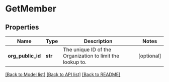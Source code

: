 # GetMember

## Properties
Name | Type | Description | Notes
------------ | ------------- | ------------- | -------------
**org_public_id** | **str** | The unique ID of the Organization to limit the lookup to. | [optional] 

[[Back to Model list]](../README.md#documentation-for-models) [[Back to API list]](../README.md#documentation-for-api-endpoints) [[Back to README]](../README.md)

